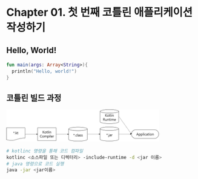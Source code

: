 # Chapter 01. 첫 번째 코틀린 애플리케이션 작성하기

## Hello, World!

```kotlin
fun main(args: Array<String>){
  println("Hello, world!")
}
```

## 코틀린 빌드 과정

<img src="../images/chapter01/build_kotlin.png" width="80%" height="80%">

```bash
# kotlinc 명령을 통해 코드 컴파일
kotlinc <소스파일 또는 디렉터리> -include-runtime -d <jar 이름>
# java 명령으로 코드 실행
java -jar <jar이름>
```


